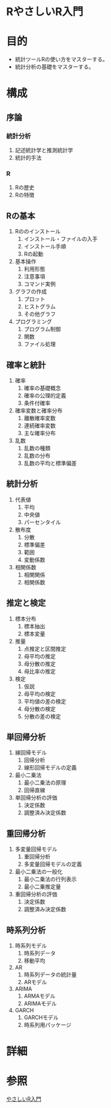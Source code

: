 RやさしいR入門
==============

# 目的 #
+ 統計ツールRの使い方をマスターする。
+ 統計分析の基礎をマスターする。

# 構成 #

## 序論 ##

### 統計分析 ###

1. 記述統計学と推測統計学
1. 統計的手法

### R ###
1. Rの歴史
1. Rの特徴

## Rの基本 ##
1. Rののインストール
   1. インストール・ファイルの入手
   1. インストール手順
   1. Rの起動
1. 基本操作
   1. 利用形態
   1. 注意事項
   1. コマンド実例
1. グラフの作成
   1. プロット
   1. ヒストグラム
   1. その他グラフ
1. プログラミング
   1. プログラム制御
   1. 関数
   1. ファイル処理

## 確率と統計 ##
1. 確率
   1. 確率の基礎概念
   1. 確率の公理的定義
   1. 条件付確率
1. 確率変数と確率分布
   1. 離散確率変数
   1. 連続確率変数
   1. 主な確率分布
1. 乱数
   1. 乱数の種類
   1. 乱数の分布
   1. 乱数の平均と標準偏差

## 統計分析 ##
1. 代表値
   1. 平均
   1. 中央値
   1. パーセンタイル
1. 散布度
   1. 分散
   1. 標準偏差
   1. 範囲
   1. 変動係数
1. 相関係数
   1. 相関関係
   1. 相関係数

## 推定と検定 ##
1. 標本分布
   1. 標本抽出
   1. 標本変量
1. 推量
   1. 点推定と区間推定
   1. 母平均の推定
   1. 母分散の推定
   1. 母比率の推定
1. 検定
   1. 仮説
   1. 母平均の検定
   1. 平均値の差の検定
   1. 母分散の検定
   1. 分散の差の検定

## 単回帰分析 ##
1. 線回帰モデル
   1. 回帰分析
   1. 線形回帰モデルの定義
1. 最小二乗法
   1. 最小二乗法の原理
   1. 回帰直線
1. 単回帰分析の評価
   1. 決定係数
   1. 調整済み決定係数

## 重回帰分析 ##
1. 多変量回帰モデル
   1. 重回帰分析
   1. 多変量回帰モデルの定義
1. 最小二乗法の一般化
   1. 最小二乗法の行列表示
   1. 最小二乗推定量
1. 重回帰分析の評価
   1. 決定係数
   1. 調整済み決定係数

## 時系列分析 ##
1. 時系列モデル
   1. 時系列データ
   1. 移動平均
1. AR
   1. 時系列データの統計量
   1. ARモデル
1. ARIMA
   1. ARMAモデル
   1. ARIMAモデル
1. GARCH
   1. GARCHモデル
   1. 時系列用パッケージ

# 詳細 #

# 参照 #
[やさしいR入門](http://www.amazon.co.jp/%E3%82%84%E3%81%95%E3%81%97%E3%81%84R%E5%85%A5%E9%96%80%E2%80%95%E5%88%9D%E6%AD%A9%E3%81%8B%E3%82%89%E5%AD%A6%E3%81%B6R-%E7%B5%B1%E8%A8%88%E5%88%86%E6%9E%90-%E8%B5%A4%E9%96%93-%E4%B8%96%E7%B4%80/dp/4877832696)
